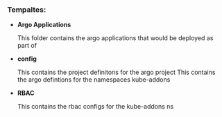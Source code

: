 

### **Tempaltes:**

- **Argo Applications**

  This folder contains the argo applications that would be deployed as part of
- **config**

  This contains the project definitons  for the argo project
  This  contains the argo defintions for the namespaces kube-addons

- **RBAC**

  This contains the rbac configs for the kube-addons ns